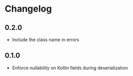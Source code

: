 # Changelog

## 0.2.0

 - Include the class name in errors

## 0.1.0

 - Enforce nullability on Kotlin fields during deserialization
